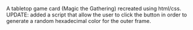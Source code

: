 A tabletop game card (Magic the Gathering) recreated using html/css.
UPDATE: added a script that allow the user to click the button in order to generate a random hexadecimal color for the outer frame.
